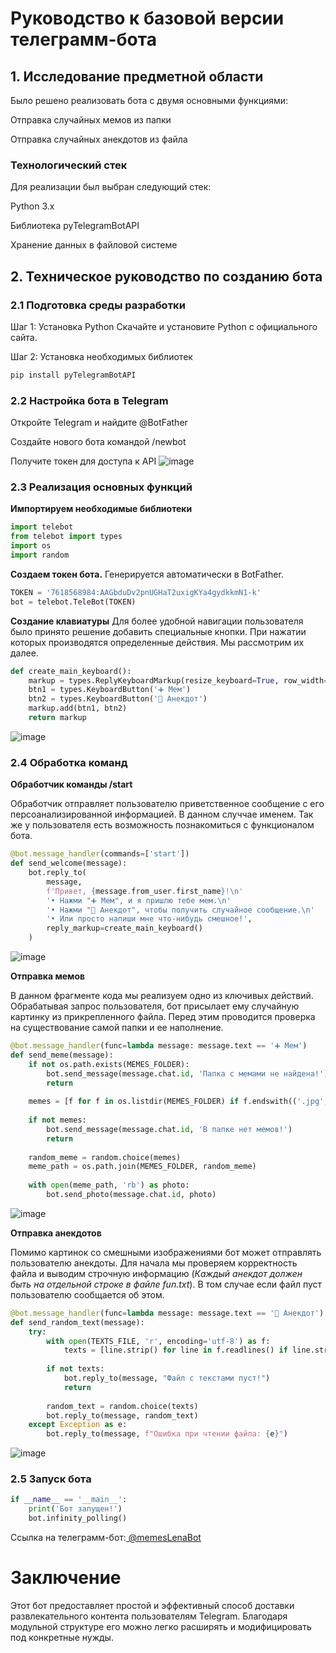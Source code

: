 # Руководство к базовой версии телеграмм-бота
## 1. Исследование предметной области
Было решено реализовать бота с двумя основными функциями:

Отправка случайных мемов из папки  

Отправка случайных анекдотов из файла
### Технологический стек
Для реализации был выбран следующий стек:  

Python 3.x  

Библиотека pyTelegramBotAPI  

Хранение данных в файловой системе  

## 2. Техническое руководство по созданию бота
### 2.1 Подготовка среды разработки
Шаг 1: Установка Python
Скачайте и установите Python с официального сайта.

Шаг 2: Установка необходимых библиотек
``` python
pip install pyTelegramBotAPI
```

### 2.2 Настройка бота в Telegram
Откройте Telegram и найдите @BotFather

Создайте нового бота командой /newbot

Получите токен для доступа к API
![image](https://github.com/user-attachments/assets/5926cb3a-205d-4f15-91e5-ab435503f97f)

### 2.3 Реализация основных функций
**Импортируем необходимые библиотеки**

``` python
import telebot
from telebot import types
import os
import random
```
**Создаем токен бота.** Генерируется автоматически в BotFather.

``` python
TOKEN = '7618568984:AAGbduDv2pnUGHaT2uxigKYa4gydkkmN1-k'
bot = telebot.TeleBot(TOKEN)
```

**Создание клавиатуры**
Для более удобной навигации пользователя было принято решение добавить специальные кнопки. При нажатии которых производятся определенные действия. Мы рассмотрим их далее.

``` python
def create_main_keyboard():
    markup = types.ReplyKeyboardMarkup(resize_keyboard=True, row_width=2)
    btn1 = types.KeyboardButton('➕ Мем')
    btn2 = types.KeyboardButton('📄 Анекдот')
    markup.add(btn1, btn2)
    return markup
```
![image](https://github.com/user-attachments/assets/4e6f91a6-6298-4f84-a379-64808848cb59)


### 2.4 Обработка команд
**Обработчик команды /start**  

Обработчик отправляет пользователю приветственное сообщение с его персоанализированной информацией. В данном случчае именем. Так же у пользователя есть возможность познакомиться с функционалом бота. 

``` python
@bot.message_handler(commands=['start'])
def send_welcome(message):
    bot.reply_to(
        message,
        f'Привет, {message.from_user.first_name}!\n'
        '• Нажми "➕ Мем", и я пришлю тебе мем.\n'
        '• Нажми "📄 Анекдот", чтобы получить случайное сообщение.\n'
        '• Или просто напиши мне что-нибудь смешное!',
        reply_markup=create_main_keyboard()
    )
```
![image](https://github.com/user-attachments/assets/9e402e38-8933-439c-aa16-5c686e24043c)


**Отправка мемов**

В данном фрагменте кода мы реализуем одно из ключивых действий. Обрабатывая запрос пользователя, бот присылает ему случайную картинку из прикрепленного файла. Перед этим проводится проверка на существование самой папки и ее наполнение.

``` python
@bot.message_handler(func=lambda message: message.text == '➕ Мем')
def send_meme(message):
    if not os.path.exists(MEMES_FOLDER):
        bot.send_message(message.chat.id, 'Папка с мемами не найдена!')
        return
    
    memes = [f for f in os.listdir(MEMES_FOLDER) if f.endswith(('.jpg', '.jpeg', '.png'))]
    
    if not memes:
        bot.send_message(message.chat.id, 'В папке нет мемов!')
        return
    
    random_meme = random.choice(memes)
    meme_path = os.path.join(MEMES_FOLDER, random_meme)
    
    with open(meme_path, 'rb') as photo:
        bot.send_photo(message.chat.id, photo)
```
![image](https://github.com/user-attachments/assets/7abb0424-7de0-46ea-9fce-ae1e74d689b1)


**Отправка анекдотов**

Помимо картинок со смешными изображениями бот может отправлять пользователю анекдоты. Для начала мы проверяем корректность файла и выводим строчную информацию (*Каждый анекдот должен быть на отдельной строке в файле fun.txt*). В том случае если файл пуст пользователю сообщается об этом. 

``` python
@bot.message_handler(func=lambda message: message.text == '📄 Анекдот')
def send_random_text(message):
    try:
        with open(TEXTS_FILE, 'r', encoding='utf-8') as f:
            texts = [line.strip() for line in f.readlines() if line.strip()]
        
        if not texts:
            bot.reply_to(message, "Файл с текстами пуст!")
            return
        
        random_text = random.choice(texts)
        bot.reply_to(message, random_text)
    except Exception as e:
        bot.reply_to(message, f"Ошибка при чтении файла: {e}")
```
![image](https://github.com/user-attachments/assets/83a132df-08ee-46cd-a693-8e68fc792d1d)

### 2.5 Запуск бота

``` python
if __name__ == '__main__':
    print('Бот запущен!')
    bot.infinity_polling()
```
Ссылка на телеграмм-бот:[ @memesLenaBot](https://t.me/memesLenaBot)

# Заключение
Этот бот предоставляет простой и эффективный способ доставки развлекательного контента пользователям Telegram. Благодаря модульной структуре его можно легко расширять и модифицировать под конкретные нужды.

